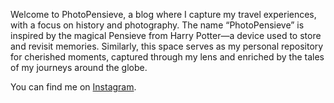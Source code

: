 Welcome to PhotoPensieve, a blog where I capture my travel experiences, with a focus on history and photography. The name “PhotoPensieve” is inspired by the magical Pensieve from Harry Potter—a device used to store and revisit memories. Similarly, this space serves as my personal repository for cherished moments, captured through my lens and enriched by the tales of my journeys around the globe. 

You can find me on [Instagram](https://www.instagram.com/photopensieve/).